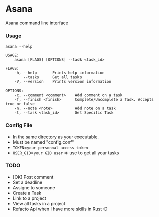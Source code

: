 # Asana
 Asana command line interface

### Usage
```
asana --help

USAGE:
    asana [FLAGS] [OPTIONS] --task <task_id>

FLAGS:
    -h, --help       Prints help information
        --tasks      Get all tasks
    -V, --version    Prints version information

OPTIONS:
    -c, --comment <comment>    Add comment on a task
    -f, --finish <finish>      Complete/Uncomplete a Task. Accepts true or false
    -n, --note <note>          Add note on a task
    -t, --task <task_id>       Get Specific Task
```

### Config File

 * In the same directory as your executable.
 * Must be named "config.conf"
 * `TOKEN`=`your personnal access token`
 * `USER_GID`=`your GID user` => use to get all your tasks
 
### TODO 

 * [OK] Post comment
 * Set a deadline
 * Assigne to someone
 * Create a Task
 * Link to a project
 * View all tasks in a project
 * Refacto Api when I have more skills in Rust :D
